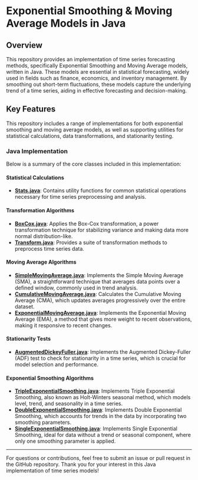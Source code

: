 # Exponential Smoothing & Moving Average Models in Java

## Overview

This repository provides an implementation of time series forecasting methods, specifically Exponential Smoothing and Moving Average models, written in Java. These models are essential in statistical forecasting, widely used in fields such as finance, economics, and inventory management. By smoothing out short-term fluctuations, these models capture the underlying trend of a time series, aiding in effective forecasting and decision-making.

## Key Features

This repository includes a range of implementations for both exponential smoothing and moving average models, as well as supporting utilities for statistical calculations, data transformations, and stationarity testing.

### Java Implementation

Below is a summary of the core classes included in this implementation:

#### Statistical Calculations
- **[Stats.java](https://github.com/navdeep-G/timeseries-java/blob/master/src/main/java/util/Stats.java)**: Contains utility functions for common statistical operations necessary for time series preprocessing and analysis.

#### Transformation Algorithms
- **[BoxCox.java](https://github.com/navdeep-G/timeseries-java/blob/master/src/main/java/transform/BoxCox.java)**: Applies the Box-Cox transformation, a power transformation technique for stabilizing variance and making data more normal distribution-like.
- **[Transform.java](https://github.com/navdeep-G/timeseries-java/blob/master/src/main/java/transform/Transform.java)**: Provides a suite of transformation methods to preprocess time series data.

#### Moving Average Algorithms
- **[SimpleMovingAverage.java](https://github.com/navdeep-G/timeseries-java/blob/master/src/main/java/movingaverage/SimpleMovingAverage.java)**: Implements the Simple Moving Average (SMA), a straightforward technique that averages data points over a defined window, commonly used in trend analysis.
- **[CumulativeMovingAverage.java](https://github.com/navdeep-G/timeseries-java/blob/master/src/main/java/movingaverage/CumulativeMovingAverage.java)**: Calculates the Cumulative Moving Average (CMA), which updates averages progressively over the entire dataset.
- **[ExponentialMovingAverage.java](https://github.com/navdeep-G/timeseries-java/blob/master/src/main/java/movingaverage/ExponentialMovingAverage.java)**: Implements the Exponential Moving Average (EMA), a method that gives more weight to recent observations, making it responsive to recent changes.

#### Stationarity Tests
- **[AugmentedDickeyFuller.java](https://github.com/navdeep-G/timeseries-java/blob/master/src/main/java/tests/AugmentedDickeyFuller.java)**: Implements the Augmented Dickey-Fuller (ADF) test to check for stationarity in a time series, which is crucial for model selection and performance.

#### Exponential Smoothing Algorithms
- **[TripleExponentialSmoothing.java](https://github.com/navdeep-G/timeseries-java/tree/master/src/main/java/algos/expsmoothing/TripleExpSmoothing.java)**: Implements Triple Exponential Smoothing, also known as Holt-Winters seasonal method, which models level, trend, and seasonality in a time series.
- **[DoubleExponentialSmoothing.java](https://github.com/navdeep-G/timeseries-java/blob/master/src/main/java/algos/expsmoothing/DoubleExpSmoothing.java)**: Implements Double Exponential Smoothing, which accounts for trends in the data by incorporating two smoothing parameters.
- **[SingleExponentialSmoothing.java](https://github.com/navdeep-G/timeseries-java/blob/master/src/main/java/algos/expsmoothing/SingleExpSmoothing.java)**: Implements Single Exponential Smoothing, ideal for data without a trend or seasonal component, where only one smoothing parameter is applied.

---

For questions or contributions, feel free to submit an issue or pull request in the GitHub repository. Thank you for your interest in this Java implementation of time series models!
